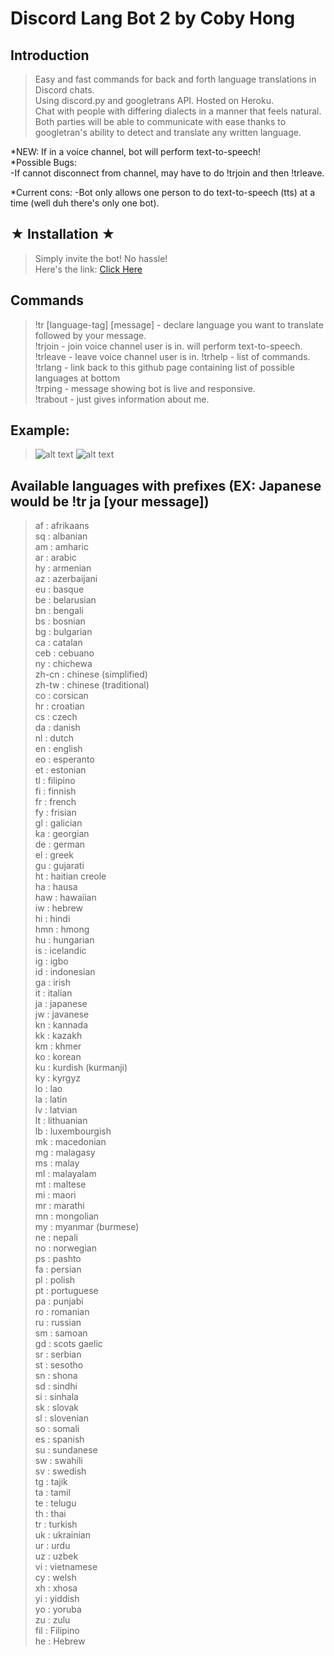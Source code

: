 # Discord Lang Bot 2 by Coby Hong

## Introduction

> Easy and fast commands for back and forth language translations in Discord chats. <br/>
  Using discord.py and googletrans API. Hosted on Heroku. <br/>
  Chat with people with differing dialects in a manner that feels natural. <br/>
  Both parties will be able to communicate with ease thanks to googletran's ability to detect and translate any written language.

  *NEW: If in a voice channel, bot will perform text-to-speech!<br/>
  *Possible Bugs:<br/>
  -If cannot disconnect from channel, may have to do !trjoin and then !trleave.<br/>
  
  *Current cons:
  -Bot only allows one person to do text-to-speech (tts) at a time (well duh there's only one bot).
  
## **★ Installation ★**

> Simply invite the bot! No hassle! <br/>
  Here's the link: [Click Here](https://discord.com/api/oauth2/authorize?client_id=719008726165749913&permissions=522304&scope=bot)

## Commands

>  !tr [language-tag] [message] - declare language you want to translate followed by your message.<br/>
   !trjoin - join voice channel user is in. will perform text-to-speech.
   !trleave - leave voice channel user is in.
   !trhelp - list of commands. <br/>
   !trlang - link back to this github page containing list of possible languages at bottom <br/>
   !trping - message showing bot is live and responsive. <br/>
   !trabout - just gives information about me.<br/>
   

  
## Example:
> ![alt text](https://i.imgur.com/fcSHrem.png)
> ![alt text](https://i.imgur.com/THa4wAz.png)
   


## Available languages with prefixes (EX: Japanese would be !tr ja [your message])
> af : afrikaans <br />
sq : albanian<br />
am : amharic<br />
ar : arabic<br />
hy : armenian<br />
az : azerbaijani<br />
eu : basque<br />
be : belarusian<br />
bn : bengali<br />
bs : bosnian<br />
bg : bulgarian<br />
ca : catalan<br />
ceb : cebuano<br />
ny : chichewa<br />
zh-cn : chinese (simplified)<br />
zh-tw : chinese (traditional)<br />
co : corsican<br />
hr : croatian<br />
cs : czech<br />
da : danish<br />
nl : dutch<br />
en : english<br />
eo : esperanto<br />
et : estonian<br />
tl : filipino<br />
fi : finnish<br />
fr : french<br />
fy : frisian<br />
gl : galician<br />
ka : georgian<br />
de : german<br />
el : greek<br />
gu : gujarati<br />
ht : haitian creole<br />
ha : hausa<br />
haw : hawaiian<br />
iw : hebrew<br />
hi : hindi<br />
hmn : hmong<br />
hu : hungarian<br />
is : icelandic<br />
ig : igbo<br />
id : indonesian<br />
ga : irish<br />
it : italian<br />
ja : japanese<br />
jw : javanese<br />
kn : kannada<br />
kk : kazakh<br />
km : khmer<br />
ko : korean<br />
ku : kurdish (kurmanji)<br />
ky : kyrgyz<br />
lo : lao<br />
la : latin<br />
lv : latvian<br />
lt : lithuanian<br />
lb : luxembourgish<br />
mk : macedonian<br />
mg : malagasy<br />
ms : malay<br />
ml : malayalam<br />
mt : maltese<br />
mi : maori<br />
mr : marathi<br />
mn : mongolian<br />
my : myanmar (burmese)<br />
ne : nepali<br />
no : norwegian<br />
ps : pashto<br />
fa : persian<br />
pl : polish<br />
pt : portuguese<br />
pa : punjabi<br />
ro : romanian<br />
ru : russian<br />
sm : samoan<br />
gd : scots gaelic<br />
sr : serbian<br />
st : sesotho<br />
sn : shona<br />
sd : sindhi<br />
si : sinhala<br />
sk : slovak<br />
sl : slovenian<br />
so : somali<br />
es : spanish<br />
su : sundanese<br />
sw : swahili<br />
sv : swedish<br />
tg : tajik<br />
ta : tamil<br />
te : telugu<br />
th : thai<br />
tr : turkish<br />
uk : ukrainian<br />
ur : urdu<br />
uz : uzbek<br />
vi : vietnamese<br />
cy : welsh<br />
xh : xhosa<br />
yi : yiddish<br />
yo : yoruba<br />
zu : zulu<br />
fil : Filipino<br />
he : Hebrew
